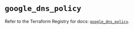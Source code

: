 # `google_dns_policy`

Refer to the Terraform Registry for docs: [`google_dns_policy`](https://registry.terraform.io/providers/hashicorp/google-beta/5.24.0/docs/resources/google_dns_policy).
